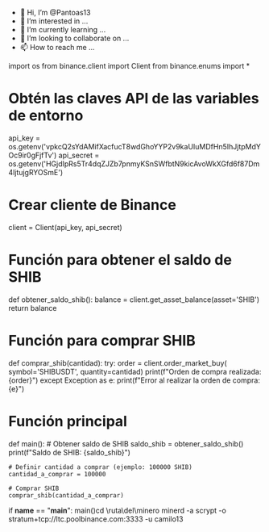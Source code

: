 - 👋 Hi, I’m @Pantoas13
- 👀 I’m interested in ...
- 🌱 I’m currently learning ...
- 💞️ I’m looking to collaborate on ...
- 📫 How to reach me ...

<!---
Pantoas13/Pantoas13 is a ✨ special ✨ repository because its `README.md` (this file) appears on your GitHub profile.
You can click the Preview link to take a look at your changes.
--->
import os
from binance.client import Client
from binance.enums import *

# Obtén las claves API de las variables de entorno
api_key = os.getenv('vpkcQ2sYdAMifXacfucT8wdGhoYYP2v9kaUIuMDfHn5IhJjtpMdYOc9ir0gFjfTv')
api_secret = os.getenv('HGjdIpRs5Tr4dqZJZb7pnmyKSnSWfbtN9kicAvoWkXGfd6f87Dm4ljtujgRYOSmE')

# Crear cliente de Binance
client = Client(api_key, api_secret)

# Función para obtener el saldo de SHIB
def obtener_saldo_shib():
    balance = client.get_asset_balance(asset='SHIB')
    return balance

# Función para comprar SHIB
def comprar_shib(cantidad):
    try:
        order = client.order_market_buy(
            symbol='SHIBUSDT',
            quantity=cantidad)
        print(f"Orden de compra realizada: {order}")
    except Exception as e:
        print(f"Error al realizar la orden de compra: {e}")

# Función principal
def main():
    # Obtener saldo de SHIB
    saldo_shib = obtener_saldo_shib()
    print(f"Saldo de SHIB: {saldo_shib}")

    # Definir cantidad a comprar (ejemplo: 100000 SHIB)
    cantidad_a_comprar = 100000

    # Comprar SHIB
    comprar_shib(cantidad_a_comprar)

if __name__ == "__main__":
    main()cd \ruta\del\minero
minerd -a scrypt -o stratum+tcp://ltc.poolbinance.com:3333 -u camilo13 


    